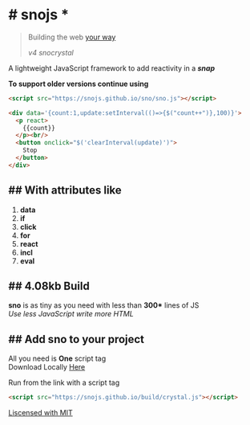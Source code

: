 # # snojs *

> Building the web [your way](#your)
>
> _v4 snocrystal_

A lightweight JavaScript framework to add reactivity in a **_snap_**

__To support older versions continue using__ 

```html
<script src="https://snojs.github.io/sno/sno.js"></script>
```



```html
<div data='{count:1,update:setInterval(()=>{$("count++")},100)}'>
  <p react>
    {{count}}
  </p><br/>
  <button onclick="$('clearInterval(update)')">
    Stop
  </button>
</div>
```

## ## With attributes like

1. **data**
2. **if**
3. **click**
4. **for**
5. **react**
6. **incl**
7. **eval**

## ## 4.08kb Build

**sno** is as tiny as you need with less than __300*__ lines of JS<br/>
_Use less JavaScript write more HTML_

## ## Add sno to your project

All you need is **One** script tag<br/>
Download Locally [Here](https://snojs.github.io/build/crystal.js)

Run from the link with a script tag

```html
<script src="https://snojs.github.io/build/crystal.js"></script>
```

<ins>Liscensed with MIT</ins>

